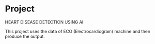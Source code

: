 # Project
HEART DISEASE DETECTION USING AI

This project uses the data of ECG (Electrocardiogram) machine and then produce the output.
